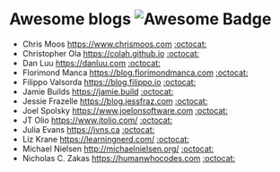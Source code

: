 # Awesome blogs ![Awesome Badge](https://cdn.rawgit.com/sindresorhus/awesome/d7305f38d29fed78fa85652e3a63e154dd8e8829/media/badge.svg)
* Chris Moos https://www.chrismoos.com [:octocat:](https://github.com/mnielsen)
* Christopher Ola https://colah.github.io [:octocat:](https://github.com/colah/)
* Dan Luu https://danluu.com [:octocat:](https://github.com/danluu)
* Florimond Manca https://blog.florimondmanca.com [:octocat:](https://github.com/florimondmanca)
* Filippo Valsorda https://blog.filippo.io [:octocat:](https://github.com/FiloSottile)
* Jamie Builds https://jamie.build [:octocat:](https://github.com/jamiebuilds)
* Jessie Frazelle https://blog.jessfraz.com [:octocat:](https://github.com/jessfraz)
* Joel Spolsky https://www.joelonsoftware.com [:octocat:](https://github.com/jspolsky)
* JT Olio https://www.jtolio.com/ [:octocat:](https://github.com/jtolds)
* Julia Evans https://jvns.ca [:octocat:](https://github.com/jvns)
* Liz Krane https://learningnerd.com/ [:octocat:](https://github.com/LearningNerd)
* Michael Nielsen http://michaelnielsen.org/ [:octocat:](https://github.com/mnielsen)
* Nicholas C. Zakas https://humanwhocodes.com [:octocat:](https://www.github.com/nzakas/)